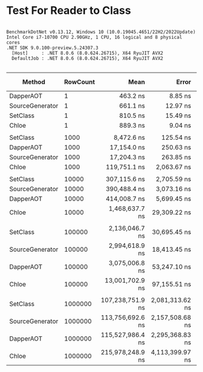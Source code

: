 # Test For Reader to Class


```

BenchmarkDotNet v0.13.12, Windows 10 (10.0.19045.4651/22H2/2022Update)
Intel Core i7-10700 CPU 2.90GHz, 1 CPU, 16 logical and 8 physical cores
.NET SDK 9.0.100-preview.5.24307.3
  [Host]     : .NET 8.0.6 (8.0.624.26715), X64 RyuJIT AVX2
  DefaultJob : .NET 8.0.6 (8.0.624.26715), X64 RyuJIT AVX2


```
| Method          | RowCount | Mean             | Error           | StdDev          | Median           | Ratio | RatioSD | Gen0      | Gen1      | Gen2      | Allocated  | Alloc Ratio |
|---------------- |--------- |-----------------:|----------------:|----------------:|-----------------:|------:|--------:|----------:|----------:|----------:|-----------:|------------:|
| DapperAOT       | 1        |         463.2 ns |         8.85 ns |         9.09 ns |         459.6 ns |  0.57 |    0.03 |    0.0525 |    0.0520 |         - |      440 B |        1.00 |
| SourceGenerator | 1        |         661.1 ns |        12.97 ns |        22.37 ns |         664.8 ns |  0.82 |    0.03 |    0.0525 |    0.0515 |         - |      440 B |        1.00 |
| SetClass        | 1        |         810.5 ns |        15.49 ns |        24.11 ns |         814.0 ns |  1.00 |    0.00 |    0.0525 |    0.0515 |         - |      440 B |        1.00 |
| Chloe           | 1        |         889.3 ns |         9.04 ns |         7.55 ns |         887.4 ns |  1.10 |    0.05 |    0.1020 |    0.1011 |         - |      856 B |        1.95 |
|                 |          |                  |                 |                 |                  |       |         |           |           |           |            |             |
| SetClass        | 1000     |       8,472.6 ns |       125.54 ns |       117.43 ns |       8,474.5 ns |  1.00 |    0.00 |    6.7902 |    1.6937 |         - |    56912 B |        1.00 |
| DapperAOT       | 1000     |      17,154.0 ns |       250.63 ns |       234.44 ns |      17,252.1 ns |  2.02 |    0.04 |    6.7749 |    1.3428 |         - |    56912 B |        1.00 |
| SourceGenerator | 1000     |      17,204.3 ns |       263.85 ns |       233.90 ns |      17,150.5 ns |  2.03 |    0.04 |    6.7749 |    1.6785 |         - |    56912 B |        1.00 |
| Chloe           | 1000     |     119,751.1 ns |     2,063.67 ns |     2,293.76 ns |     119,101.8 ns | 14.16 |    0.32 |    6.8359 |    1.7090 |         - |    57328 B |        1.01 |
|                 |          |                  |                 |                 |                  |       |         |           |           |           |            |             |
| SetClass        | 10000    |     307,115.6 ns |     2,705.59 ns |     2,112.35 ns |     306,982.7 ns |  1.00 |    0.00 |   83.0078 |   82.5195 |   41.5039 |   662782 B |        1.00 |
| SourceGenerator | 10000    |     390,488.4 ns |     3,073.16 ns |     2,724.28 ns |     390,464.6 ns |  1.27 |    0.01 |   83.0078 |   82.5195 |   41.5039 |   662782 B |        1.00 |
| DapperAOT       | 10000    |     414,008.7 ns |     5,699.45 ns |     5,052.42 ns |     413,879.1 ns |  1.35 |    0.02 |   83.0078 |   82.5195 |   41.5039 |   662782 B |        1.00 |
| Chloe           | 10000    |   1,468,637.7 ns |    29,309.22 ns |    63,715.83 ns |   1,506,097.1 ns |  4.63 |    0.17 |   82.0313 |   80.0781 |   41.0156 |   663198 B |        1.00 |
|                 |          |                  |                 |                 |                  |       |         |           |           |           |            |             |
| SetClass        | 100000   |   2,136,046.7 ns |    30,695.45 ns |    27,210.72 ns |   2,133,445.9 ns |  1.00 |    0.00 |  496.0938 |  496.0938 |  496.0938 |  6098016 B |        1.00 |
| SourceGenerator | 100000   |   2,994,618.9 ns |    18,413.45 ns |    17,223.95 ns |   2,990,357.4 ns |  1.40 |    0.02 |  496.0938 |  496.0938 |  496.0938 |  6098015 B |        1.00 |
| DapperAOT       | 100000   |   3,075,006.8 ns |    53,247.10 ns |    49,807.37 ns |   3,056,491.0 ns |  1.44 |    0.03 |  496.0938 |  496.0938 |  496.0938 |  6098016 B |        1.00 |
| Chloe           | 100000   |  13,001,702.9 ns |    97,155.51 ns |    86,125.83 ns |  13,027,490.6 ns |  6.09 |    0.09 |  484.3750 |  484.3750 |  484.3750 |  6098428 B |        1.00 |
|                 |          |                  |                 |                 |                  |       |         |           |           |           |            |             |
| SetClass        | 1000000  | 107,238,751.9 ns | 2,081,313.62 ns | 2,917,711.02 ns | 106,829,320.0 ns |  1.00 |    0.00 | 6800.0000 | 6800.0000 | 2200.0000 | 56780030 B |        1.00 |
| SourceGenerator | 1000000  | 113,756,692.6 ns | 2,157,508.68 ns | 2,398,065.19 ns | 114,589,500.0 ns |  1.06 |    0.04 | 6800.0000 | 6800.0000 | 2200.0000 | 56780030 B |        1.00 |
| DapperAOT       | 1000000  | 115,527,986.4 ns | 2,295,368.83 ns | 2,818,919.06 ns | 115,855,040.0 ns |  1.08 |    0.04 | 6800.0000 | 6800.0000 | 2200.0000 | 56780099 B |        1.00 |
| Chloe           | 1000000  | 215,978,248.9 ns | 4,113,399.97 ns | 3,847,676.88 ns | 215,427,333.3 ns |  2.00 |    0.06 | 6666.6667 | 6666.6667 | 2333.3333 | 56781291 B |        1.00 |
